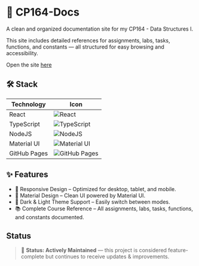 # 📘 CP164-Docs

A clean and organized documentation site for my CP164 - Data Structures I.

This site includes detailed references for assignments, labs, tasks, functions, and constants — all structured for easy browsing and accessibility.

Open the site [here](https://mohammadelhsn.github.io/CP164)

## 🛠️ Stack

| Technology   | Icon                                                                       |
| ------------ | -------------------------------------------------------------------------- |
| React        | ![React](https://go-skill-icons.vercel.app/api/icons?i=react)              |
| TypeScript   | ![TypeScript](https://go-skill-icons.vercel.app/api/icons?i=ts)            |
| NodeJS       | ![NodeJS](https://go-skill-icons.vercel.app/api/icons?i=nodejs)            |
| Material UI  | ![Material UI](https://go-skill-icons.vercel.app/api/icons?i=mui)          |
| GitHub Pages | ![GitHub Pages](https://go-skill-icons.vercel.app/api/icons?i=githubpages) |

## ✨ Features

- 📱 Responsive Design – Optimized for desktop, tablet, and mobile.
- 🎨 Material Design – Clean UI powered by Material UI.
- 🌙 Dark & Light Theme Support – Easily switch between modes.
- 📚 Complete Course Reference – All assignments, labs, tasks, functions, and constants documented.

## Status

> 🔧 **Status: Actively Maintained** — this project is considered feature-complete but continues to receive updates & improvements.
